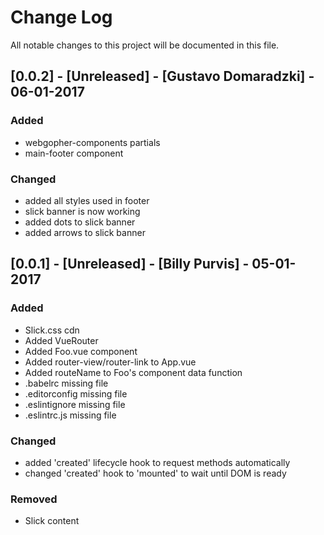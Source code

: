 # Change Log
All notable changes to this project will be documented in this file.

## [0.0.2] - [Unreleased] - [Gustavo Domaradzki] - 06-01-2017

### Added
- webgopher-components partials
- main-footer component

### Changed
- added all styles used in footer
- slick banner is now working
- added dots to slick banner
- added arrows to slick banner

## [0.0.1] - [Unreleased] - [Billy Purvis] - 05-01-2017

### Added
- Slick.css cdn
- Added VueRouter
- Added Foo.vue component
- Added router-view/router-link to App.vue
- Added routeName to Foo's component data function
- .babelrc missing file
- .editorconfig missing file
- .eslintignore missing file
- .eslintrc.js missing file

### Changed
- added 'created' lifecycle hook to request methods automatically
- changed 'created' hook to 'mounted' to wait until DOM is ready

### Removed
- Slick content
